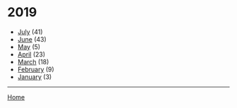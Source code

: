 # 2019

  * [July](./2019-07.md) (41)
  * [June](./2019-06.md) (43)
  * [May](./2019-05.md) (5)
  * [April](./2019-04.md) (23)
  * [March](./2019-03.md) (18)
  * [February](./2019-02.md) (9)
  * [January](./2019-01.md) (3)

----

[Home](../)

